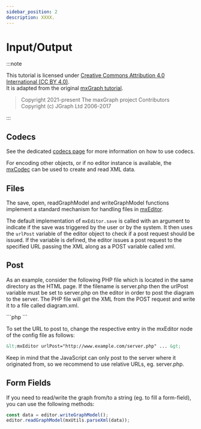 ```yaml
---
sidebar_position: 2
description: XXXX.
---
```


# Input/Output

:::note

This tutorial is licensed under [Creative Commons Attribution 4.0 International (CC BY 4.0)](https://creativecommons.org/licenses/by/4.0/). \
It is adapted from the original [mxGraph tutorial](https://github.com/jgraph/mxgraph/blob/v4.2.2/docs/tutorial.html).

> Copyright 2021-present The maxGraph project Contributors \
Copyright (c) JGraph Ltd 2006-2017

:::


## Codecs

See the dedicated [codecs page](../usage/codecs.md) for more information on how to use codecs.

<p>
  For encoding other objects, or if no editor instance is available,
  the <a href="js-api/files/io/mxCodec-js.html">mxCodec</a> can be
  used to create and read XML data.
</p>



<h2><a id="Files"></a>Files</h2>
<p>
  The save, open, readGraphModel and writeGraphModel functions
  implement a standard mechanism for handling files in
  <a href="js-api/files/editor/mxEditor-js.html">mxEditor</a>.
</p>
<p>
  The default implementation of <code>mxEditor.save</code> is called
  with an argument to indicate if the save was triggered by the user or
  by the system. It then uses the <code>urlPost</code> variable of
  the editor object to check if a post request should be issued. If
  the variable is defined, the editor issues a post request to the
  specified URL passing the XML along as a POST variable called xml.
</p>
<h2><a id="Post"></a>Post</h2>
<p>
  As an example, consider the following PHP file which is located
  in the same directory as the HTML page. If the filename is server.php
  then the urlPost variable must be set to server.php on the editor
  in order to post the diagram to the server. The PHP file will get
  the XML from the POST request and write it to a file called
  diagram.xml.
</p>
```php
<?php
$xml = $HTTP_POST_VARS['xml'];
if ($xml != null) {
  $fh=fopen("diagram.xml","w");
  fputs($fh, stripslashes($xml));
  fclose($fh);
}
?>
```

<p>
  To set the URL to post to, change the respective entry in the mxEditor node of the config file as follows:
</p>

```xml
&lt;mxEditor urlPost="http://www.example.com/server.php" ... &gt;
```

<p>
  Keep in mind that the JavaScript can only post to the server where it originated from, so we recommend
  to use relative URLs, eg. server.php.
</p>

<h2><a id="FormFields"></a>Form Fields</h2>
<p>
  If you need to read/write the graph from/to a string (eg. to fill a form-field), you can use the
  following methods:
</p>


```javascript
const data = editor.writeGraphModel();
editor.readGraphModel(mxUtils.parseXml(data));
```

